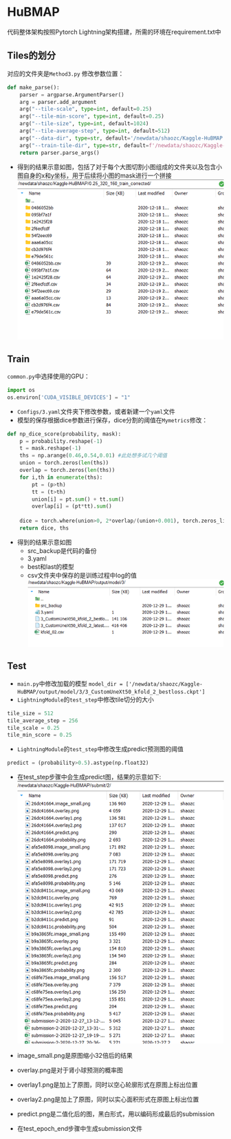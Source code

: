 # HuBMAP
代码整体架构按照Pytorch Lightning架构搭建，所需的环境在requirement.txt中
## Tiles的划分
对应的文件夹是`Method3.py`
修改参数位置：
```python
def make_parse():
    parser = argparse.ArgumentParser()
    arg = parser.add_argument
    arg("--tile-scale", type=int, default=0.25)
    arg("--tile-min-score", type=int, default=0.25)
    arg("--tile-size", type=int, default=1024)
    arg("--tile-average-step", type=int, default=512)
    arg("--data-dir", type=str, default='/newdata/shaozc/Kaggle-HuBMAP')
    arg("--train-tile-dir", type=str, default=f'/newdata/shaozc/Kaggle-HuBMAP/0.25_1024_512_train_corrected')
    return parser.parse_args()
```
- 得到的结果示意如图，包括了对于每个大图切割小图组成的文件夹以及包含小图自身的x和y坐标，用于后续将小图的mask进行一个拼接
![](PNG/data_process.png)

## Train
`common.py`中选择使用的GPU：
```python
import os
os.environ['CUDA_VISIBLE_DEVICES'] = "1"
```
- `Configs/3.yaml`文件夹下修改参数，或者新建一个`yaml`文件
- 模型的保存根据dice参数进行保存，dice分割的阈值在`Mymetrics`修改：
```python
def np_dice_score(probability, mask):
    p = probability.reshape(-1)
    t = mask.reshape(-1)
    ths = np.arange(0.46,0.54,0.01) #此处想多试几个阈值
    union = torch.zeros(len(ths))
    overlap = torch.zeros(len(ths))
    for i,th in enumerate(ths):
        pt = (p>th)
        tt = (t>th)
        union[i] = pt.sum() + tt.sum()
        overlap[i] = (pt*tt).sum()

    dice = torch.where(union>0, 2*overlap/(union+0.001), torch.zeros_like(union))
    return dice, ths
```
- 得到的结果示意如图
    - src_backup是代码的备份
    - 3.yaml
    - best和last的模型
    - csv文件夹中保存的是训练过程中log的值 
![](PNG/local.png)

## Test
- `main.py`中修改加载的模型
`model_dir = ['/newdata/shaozc/Kaggle-HuBMAP/output/model/3/3_CustomUneXt50_kfold_2_bestloss.ckpt']`
- `LightningModule`的`test_step`中修改tile切分的大小
```python
tile_size = 512
tile_average_step = 256
tile_scale = 0.25
tile_min_score = 0.25
```
- `LightningModule`的`test_step`中修改生成predict预测图的阈值
```python
predict = (probability>0.5).astype(np.float32)
```
- 在test_step步骤中会生成predict图，结果的示意如下:
![](PNG/kaggle.png)
- image_small.png是原图缩小32倍后的结果
- overlay.png是对于肾小球预测的概率图
- overlay1.png是加上了原图，同时以空心轮廓形式在原图上标出位置
- overlay2.png是加上了原图，同时以实心面积形式在原图上标出位置
- predict.png是二值化后的图，黑白形式，用以编码形成最后的submission

- 在test_epoch_end步骤中生成submission文件